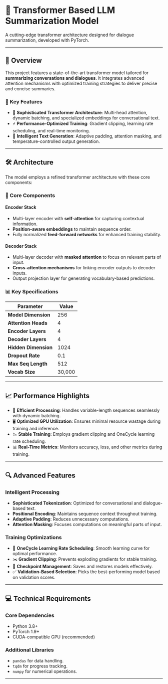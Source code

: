 
# 🚀 Transformer Based LLM Summarization Model

A cutting-edge transformer architecture designed for dialogue summarization, developed with PyTorch.

---

## 🌟 Overview

This project features a state-of-the-art transformer model tailored for **summarizing conversations and dialogues**. It integrates advanced attention mechanisms with optimized training strategies to deliver precise and concise summaries.

### 🔑 Key Features

- 🧠 **Sophisticated Transformer Architecture**: Multi-head attention, dynamic batching, and specialized embeddings for conversational text.
- ⚡ **Performance-Optimized Training**: Gradient clipping, learning rate scheduling, and real-time monitoring.
- 🎯 **Intelligent Text Generation**: Adaptive padding, attention masking, and temperature-controlled output generation.

---

## 🛠️ Architecture

The model employs a refined transformer architecture with these core components:

### 🔧 Core Components

#### **Encoder Stack**
- Multi-layer encoder with **self-attention** for capturing contextual information.
- **Position-aware embeddings** to maintain sequence order.
- Fully normalized **feed-forward networks** for enhanced training stability.

#### **Decoder Stack**
- Multi-layer decoder with **masked attention** to focus on relevant parts of input.
- **Cross-attention mechanisms** for linking encoder outputs to decoder inputs.
- Output projection layer for generating vocabulary-based predictions.

### 📊 Key Specifications

| Parameter           | Value  |
|---------------------|--------|
| **Model Dimension** | 256    |
| **Attention Heads** | 4      |
| **Encoder Layers**  | 4      |
| **Decoder Layers**  | 4      |
| **Hidden Dimension**| 1024   |
| **Dropout Rate**    | 0.1    |
| **Max Seq Length**  | 512    |
| **Vocab Size**      | 30,000 |

---

## 📈 Performance Highlights

- 🚀 **Efficient Processing**: Handles variable-length sequences seamlessly with dynamic batching.
- 🖥️ **Optimized GPU Utilization**: Ensures minimal resource wastage during training and inference.
- 📉 **Stable Training**: Employs gradient clipping and OneCycle learning rate scheduling.
- 📊 **Real-Time Metrics**: Monitors accuracy, loss, and other metrics during training.

---

## 🔍 Advanced Features

### **Intelligent Processing**
- **Sophisticated Tokenization**: Optimized for conversational and dialogue-based text.
- **Positional Encoding**: Maintains sequence context throughout training.
- **Adaptive Padding**: Reduces unnecessary computations.
- **Attention Masking**: Focuses computations on meaningful parts of input.

### **Training Optimizations**
- 🔄 **OneCycle Learning Rate Scheduling**: Smooth learning curve for optimal performance.
- ✂️ **Gradient Clipping**: Prevents exploding gradients for stable training.
- 💾 **Checkpoint Management**: Saves and restores models effectively.
- ✅ **Validation-Based Selection**: Picks the best-performing model based on validation scores.

---

## 💻 Technical Requirements

### Core Dependencies
- Python 3.8+
- PyTorch 1.9+
- CUDA-compatible GPU (recommended)

### Additional Libraries
- `pandas` for data handling.
- `tqdm` for progress tracking.
- `numpy` for numerical operations.

---

